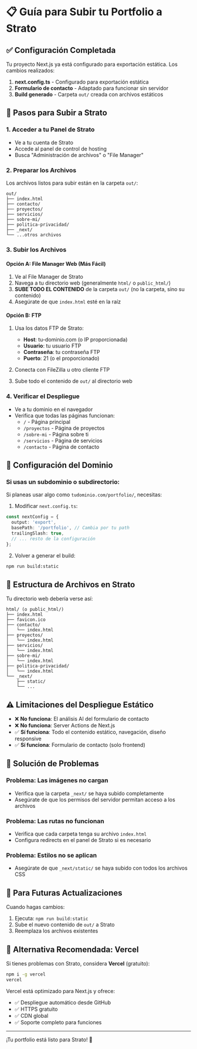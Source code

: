 # 📋 Guía para Subir tu Portfolio a Strato

## ✅ Configuración Completada

Tu proyecto Next.js ya está configurado para exportación estática. Los cambios realizados:

1. **next.config.ts** - Configurado para exportación estática
2. **Formulario de contacto** - Adaptado para funcionar sin servidor
3. **Build generado** - Carpeta `out/` creada con archivos estáticos

## 🚀 Pasos para Subir a Strato

### 1. Acceder a tu Panel de Strato
- Ve a tu cuenta de Strato
- Accede al panel de control de hosting
- Busca "Administración de archivos" o "File Manager"

### 2. Preparar los Archivos
Los archivos listos para subir están en la carpeta `out/`:
```
out/
├── index.html
├── contacto/
├── proyectos/
├── servicios/
├── sobre-mi/
├── politica-privacidad/
├── _next/
└── ...otros archivos
```

### 3. Subir los Archivos

#### Opción A: File Manager Web (Más Fácil)
1. Ve al File Manager de Strato
2. Navega a tu directorio web (generalmente `html/` o `public_html/`)
3. **SUBE TODO EL CONTENIDO** de la carpeta `out/` (no la carpeta, sino su contenido)
4. Asegúrate de que `index.html` esté en la raíz

#### Opción B: FTP
1. Usa los datos FTP de Strato:
   - **Host**: tu-dominio.com (o IP proporcionada)
   - **Usuario**: tu usuario FTP
   - **Contraseña**: tu contraseña FTP
   - **Puerto**: 21 (o el proporcionado)

2. Conecta con FileZilla u otro cliente FTP
3. Sube todo el contenido de `out/` al directorio web

### 4. Verificar el Despliegue
- Ve a tu dominio en el navegador
- Verifica que todas las páginas funcionan:
  - `/` - Página principal
  - `/proyectos` - Página de proyectos
  - `/sobre-mi` - Página sobre ti
  - `/servicios` - Página de servicios
  - `/contacto` - Página de contacto

## 🔧 Configuración del Dominio

### Si usas un subdominio o subdirectorio:
Si planeas usar algo como `tudominio.com/portfolio/`, necesitas:

1. Modificar `next.config.ts`:
```typescript
const nextConfig = {
  output: 'export',
  basePath: '/portfolio', // Cambia por tu path
  trailingSlash: true,
  // ... resto de la configuración
};
```

2. Volver a generar el build:
```bash
npm run build:static
```

## 📝 Estructura de Archivos en Strato

Tu directorio web debería verse así:
```
html/ (o public_html/)
├── index.html
├── favicon.ico
├── contacto/
│   └── index.html
├── proyectos/
│   └── index.html
├── servicios/
│   └── index.html
├── sobre-mi/
│   └── index.html
├── politica-privacidad/
│   └── index.html
└── _next/
    ├── static/
    └── ...
```

## ⚠️ Limitaciones del Despliegue Estático

- ❌ **No funciona**: El análisis AI del formulario de contacto
- ❌ **No funciona**: Server Actions de Next.js
- ✅ **Sí funciona**: Todo el contenido estático, navegación, diseño responsive
- ✅ **Sí funciona**: Formulario de contacto (solo frontend)

## 🚨 Solución de Problemas

### Problema: Las imágenes no cargan
- Verifica que la carpeta `_next/` se haya subido completamente
- Asegúrate de que los permisos del servidor permitan acceso a los archivos

### Problema: Las rutas no funcionan
- Verifica que cada carpeta tenga su archivo `index.html`
- Configura redirects en el panel de Strato si es necesario

### Problema: Estilos no se aplican
- Asegúrate de que `_next/static/` se haya subido con todos los archivos CSS

## 🔄 Para Futuras Actualizaciones

Cuando hagas cambios:
1. Ejecuta: `npm run build:static`
2. Sube el nuevo contenido de `out/` a Strato
3. Reemplaza los archivos existentes

## 🎯 Alternativa Recomendada: Vercel

Si tienes problemas con Strato, considera **Vercel** (gratuito):
```bash
npm i -g vercel
vercel
```

Vercel está optimizado para Next.js y ofrece:
- ✅ Despliegue automático desde GitHub
- ✅ HTTPS gratuito
- ✅ CDN global
- ✅ Soporte completo para funciones

---

¡Tu portfolio está listo para Strato! 🎉